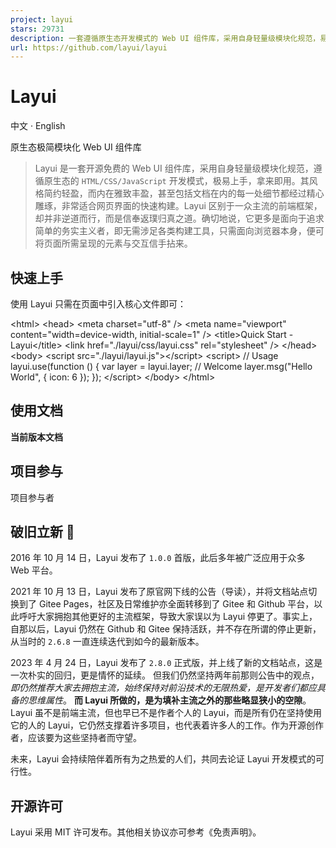 ```yaml
---
project: layui
stars: 29731
description: 一套遵循原生态开发模式的 Web UI 组件库，采用自身轻量级模块化规范，易上手，可以更简单快速地构建网页界面。
url: https://github.com/layui/layui
---
```


Layui
=====

中文 · English

原生态极简模块化 Web UI 组件库

> Layui 是一套开源免费的 Web UI 组件库，采用自身轻量级模块化规范，遵循原生态的 `HTML/CSS/JavaScript` 开发模式，极易上手，拿来即用。其风格简约轻盈，而内在雅致丰盈，甚至包括文档在内的每一处细节都经过精心雕琢，非常适合网页界面的快速构建。Layui 区别于一众主流的前端框架，却并非逆道而行，而是信奉返璞归真之道。确切地说，它更多是面向于追求简单的务实主义者，即无需涉足各类构建工具，只需面向浏览器本身，便可将页面所需呈现的元素与交互信手拈来。

快速上手
----

使用 Layui 只需在页面中引入核心文件即可：

<!DOCTYPE html\>
<html\>
  <head\>
    <meta charset\="utf-8" />
    <meta name\="viewport" content\="width=device-width, initial-scale=1" />
    <title\>Quick Start - Layui</title\>
    <link href\="./layui/css/layui.css" rel\="stylesheet" />
  </head\>
  <body\>
    <!-- HTML Content -->
    <script src\="./layui/layui.js"\></script\>
    <script\>
      // Usage
      layui.use(function () {
        var layer \= layui.layer;
        // Welcome
        layer.msg("Hello World", { icon: 6 });
      });
    </script\>
  </body\>
</html\>

使用文档
----

**当前版本文档**

项目参与
----

项目参与者

破旧立新 🌱
-------

2016 年 10 月 14 日，Layui 发布了 `1.0.0` 首版，此后多年被广泛应用于众多 Web 平台。

2021 年 10 月 13 日，Layui 发布了原官网下线的公告（导读），并将文档站点切换到了 Gitee Pages，社区及日常维护亦全面转移到了 Gitee 和 Github 平台，以此呼吁大家拥抱其他更好的主流框架，导致大家误以为 Layui 停更了。事实上，自那以后，Layui 仍然在 Github 和 Gitee 保持活跃，并不存在所谓的停止更新，从当时的 `2.6.8` 一直连续迭代到如今的最新版本。

2023 年 4 月 24 日，Layui 发布了 `2.8.0` 正式版，并上线了新的文档站点，这是一次朴实的回归，更是情怀的延续。 但我们仍然坚持两年前那则公告中的观点， _即仍然推荐大家去拥抱主流，始终保持对前沿技术的无限热爱，是开发者们都应具备的思维属性_。 **而 Layui 所做的，是为填补主流之外的那些略显狭小的空隙**。Layui 虽不是前端主流，但也早已不是作者个人的 Layui，而是所有仍在坚持使用它的人的 Layui，它仍然支撑着许多项目，也代表着许多人的工作。作为开源创作者，应该要为这些坚持者而守望。

未来，Layui 会持续陪伴着所有为之热爱的人们，共同去论证 Layui 开发模式的可行性。

开源许可
----

Layui 采用 MIT 许可发布。其他相关协议亦可参考《免责声明》。
